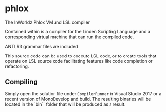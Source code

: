 # phlox
The InWorldz Phlox VM and LSL compiler

Contained within is a compiler for the Linden Scripting Language and a
corresponding virtual machine that can run the compiled code.

ANTLR3 grammar files are included

This source code can be used to execute LSL code, or to create tools
that operate on LSL source code facilitating features like code completion
or refactoring.

## Compiling

Simply open the solution file under `CompilerRunner` in Visual Studio 2017 or a recent version of MonoDevelop and build.  The resulting binaries will be located in the `bin`` folder that will be produced as a result.
